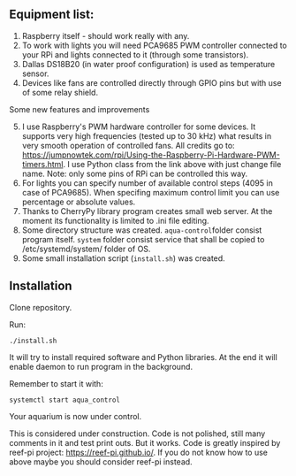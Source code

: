 ## Equipment list:

1. Raspberry itself - should work really with any.
2. To work with lights you will need PCA9685 PWM controller connected to your RPi and lights connected to it (through some transistors).
3. Dallas DS18B20 (in water proof configuration) is used as temperature sensor.
4. Devices like fans are controlled directly through GPIO pins but with use of some relay shield.

Some new features and improvements

5. I use Raspberry's PWM hardware controller for some devices. It supports very high frequencies (tested up to 30 kHz) what results in very smooth operation of controlled fans. All credits go to:
   https://jumpnowtek.com/rpi/Using-the-Raspberry-Pi-Hardware-PWM-timers.html.
   I use Python class from the link above with just change file name.
   Note: only some pins of RPi can be controlled this way.
6. For lights you can specify number of available control steps (4095 in case of PCA9685). When specifing maximum control limit you can use percentage or absolute values.
7. Thanks to CherryPy library program creates small web server. At the moment its functionality is limited to .ini file editing.
8. Some directory structure was created.
   `aqua-control`folder consist program itself. `system` folder consist service that shall be copied to /etc/systemd/system/ folder of OS.
9. Some small installation script (`install.sh`) was created.

## Installation

Clone repository.

Run:

```
./install.sh
```

It will try to install required software and Python libraries. At the end it will enable daemon to run program in the background.

Remember to start it with:

```
systemctl start aqua_control
```

Your aquarium is now under control.

This is considered under construction. Code is not polished, still many comments in it and test print outs. But it works. Code is greatly inspired by reef-pi project: https://reef-pi.github.io/. If you do not know how to use above maybe you should consider reef-pi instead.

